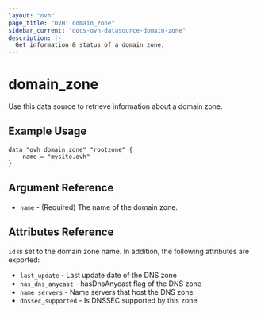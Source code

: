 ```yaml
---
layout: "ovh"
page_title: "OVH: domain_zone"
sidebar_current: "docs-ovh-datasource-domain-zone"
description: |-
  Get information & status of a domain zone.
---
```


# domain_zone

Use this data source to retrieve information about a domain zone.

## Example Usage

```hcl
data "ovh_domain_zone" "rootzone" {
    name = "mysite.ovh"
}
```

## Argument Reference

* `name` - (Required) The name of the domain zone.

## Attributes Reference

`id` is set to the domain zone name.
In addition, the following attributes are exported:

* `last_update` - Last update date of the DNS zone
* `has_dns_anycast` - hasDnsAnycast flag of the DNS zone
* `name_servers` - Name servers that host the DNS zone
* `dnssec_supported` - Is DNSSEC supported by this zone
